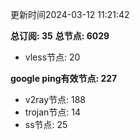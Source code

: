 更新时间2024-03-12 11:21:42

**总订阅: 35**
**总节点: 6029**
- vless节点: 20

**google ping有效节点: 227**
- v2ray节点: 188
- trojan节点: 14
- ss节点: 25
